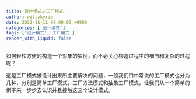 ```yaml
---
title: 设计模式之工厂模式
author: wittykyrie
date: 2022-11-11 09:00:00 +0800
categories: ['设计模式']
tags: ['设计模式','工厂模式']
render_with_liquid: false
---
```


如何轻松方便的构造一个对象的实例，而不必关心构造过程中的细节和复杂的过程呢？

这是工厂模式被设计出来所主要解决的问题，一般我们口中常说的工厂模式也分为几种，分别是简单工厂模式，工厂方法模式和抽象工厂模式。让我们从一个简单的例子来一步步去认识并且接触这三个设计模式。

